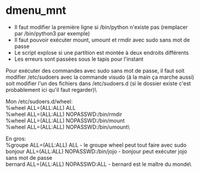 # dmenu_mnt
- Il faut modifier la première ligne si /bin/python n'existe pas (remplacer par /bin/python3 par exemple)
- Il faut pouvoir exécuter mount, umount et rmdir avec sudo sans mot de passe
- Le script explose si une partition est montée à deux endroits différents
- Les erreurs sont passées sous le tapis pour l'instant

Pour exécuter des commandes avec sudo sans mot de passe, il faut soit modifier /etc/sudoers avec la commande visudo (à la main ça marche aussi) soit modifier l'un des fichiers dans /etc/sudoers.d (si le dossier existe c'est probablement ici qu'il faut regarder)\

Mon /etc/sudoers.d/wheel:\
%wheel ALL=(ALL:ALL) ALL\
%wheel ALL=(ALL:ALL) NOPASSWD:/bin/rmdir\
%wheel ALL=(ALL:ALL) NOPASSWD:/bin/mount\
%wheel ALL=(ALL:ALL) NOPASSWD:/bin/umount\

En gros:\
%groupe ALL=(ALL:ALL) ALL - le groupe wheel peut tout faire avec sudo\
bonjour ALL=(ALL:ALL) NOPASSWD:/bin/jojo - bonjour peut exécuter jojo sans mot de passe\
bernard ALL=(ALL:ALL) NOPASSWD:ALL - bernard est le maître du monde\
